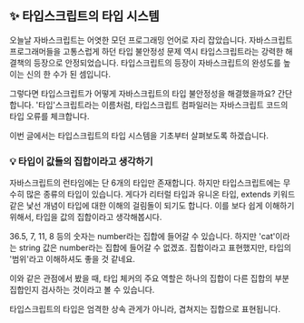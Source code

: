 ## ✨ 타입스크립트의 타입 시스템

오늘날 자바스크립트는 어엿한 모던 프로그래밍 언어로 자리 잡았습니다. 자바스크립트 프로그래머들을 고통스럽게 하던 타입 불안정성 문제 역시 타입스크립트라는 강력한 해결책의 등장으로 안정되었습니다. 타입스크립트의 등장이 자바스크립트의 완성도를 높이는 신의 한 수가 된 셈입니다.

그렇다면 타입스크립트가 어떻게 자바스크립트의 타입 불안정성을 해결했을까요? 간단합니다. '타입'스크립트라는 이름처럼, 타입스크립트 컴파일러는 자바스크립트 코드의 타입 오류를 체크합니다.

이번 글에서는 타입스크립트의 타입 시스템을 기초부터 살펴보도록 하겠습니다.

### 💡 타입이 값들의 집합이라고 생각하기

자바스크립트의 런타임에는 단 6개의 타입만 존재합니다. 하지만 타입스크립트에는 무수히 많은 종류의 타입이 있습니다. 게다가 리터럴 타입과 유니온 타입, extends 키워드 같은 낯선 개념이 타입에 대한 이해의 걸림돌이 되기도 합니다. 이를 보다 쉽게 이해하기 위해서, 타입을 값의 집합이라고 생각해봅시다.

36.5, 7, 11, 8 등의 숫자는 number라는 집합에 들어갈 수 있습니다. 하지만 'cat'이라는 string 값은 number라는 집합에 들어갈 수 없겠죠. 집합이라고 표현했지만, 타입의 '범위'라고 이해하셔도 좋을 것 같네요.

이와 같은 관점에서 봤을 때, 타입 체커의 주요 역할은 하나의 집합이 다른 집합의 부분 집합인지 검사하는 것이라고 볼 수 있습니다.

타입스크립트의 타입은 엄격한 상속 관게가 아니라, 겹쳐지는 집합으로 표현됩니다.
